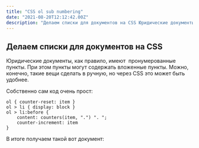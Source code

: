 ```yaml
---
title: "CSS ol sub numbering"
date: "2021-08-20T12:12:42.00Z"
description: "Делаем списки для документов на CSS Юридические документы, как правило, имеют  пронумерованные пункты. При этом пункты могут сод"
---
```


<h2 id="-css">Делаем списки для документов на CSS</h2><p>Юридические документы, как правило, имеют  пронумерованные пункты. При этом пункты могут содержать вложенные пункты. Можно, конечно, такие вещи сделать в ручную, но через CSS это может быть удобнее.</p><p>Собственно сам код очень прост:</p><pre><code class="language-css">ol { counter-reset: item }
ol &gt; li { display: block }
ol &gt; li:before {
    content: counters(item, ".") ". ";
    counter-increment: item
}</code></pre><p>В итоге получаем такой вот документ:</p><figure class="kg-card kg-image-card"><img src="/content/images/2021/08/--------------2021-08-20---15.12.06.png" class="kg-image" alt srcset="/content/images/size/w600/2021/08/--------------2021-08-20---15.12.06.png 600w, /content/images/size/w1000/2021/08/--------------2021-08-20---15.12.06.png 1000w, /content/images/size/w1600/2021/08/--------------2021-08-20---15.12.06.png 1600w, /content/images/2021/08/--------------2021-08-20---15.12.06.png 2034w" sizes="(min-width: 720px) 720px"></figure>


